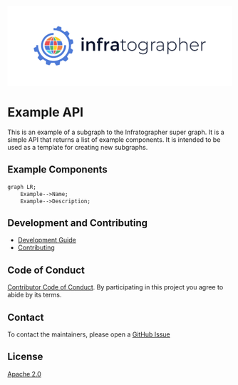 ![logo](https://github.com/infratographer/website/blob/main/source/theme/assets/pictures/logo.jpg?raw=true)
# Example API

This is an example of a subgraph to the Infratographer super graph. It is a simple API that returns a list of example components. It is intended to be used as a template for creating new subgraphs.


## Example Components

```mermaid
graph LR;
    Example-->Name;
    Example-->Description;
 ```

 ## Development and Contributing

* [Development Guide](docs/development.md)
* [Contributing](https://infratographer.com/community/contributing/)

## Code of Conduct

[Contributor Code of Conduct](https://infratographer.com/community/code-of-conduct/). By participating in this project you agree to abide by its terms.

## Contact

To contact the maintainers, please open a [GitHub Issue](https://github.com/infratographer/example-api/issues/new)

## License

[Apache 2.0](LICENSE)
